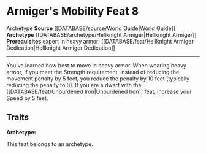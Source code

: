 ﻿---
feat: Armiger's Mobility
id: '911'
level: '8'
name: Armiger's Mobility
prerequisite: expert in heavy armor; [[DATABASE/feat/Hellknight Armiger Dedication|Hellknight
  Armiger Dedication]]
rarity: Common
source: '[[DATABASE/source/World Guide|World Guide]]'
trait:
- '[[DATABASE/trait/Archetype|Archetype]]'
type: Feat

---
# Armiger's Mobility <span class="item-type">Feat 8</span>

<span class="item-trait">Archetype</span>
**Source** [[DATABASE/source/World Guide|World Guide]] 
**Archetype** [[DATABASE/archetype/Hellknight Armiger|Hellknight Armiger]]
**Prerequisites** expert in heavy armor; [[DATABASE/feat/Hellknight Armiger Dedication|Hellknight Armiger Dedication]]

---
You’ve learned how best to move in heavy armor. When wearing heavy armor, if you meet the Strength requirement, instead of reducing the movement penalty by 5 feet, you reduce the penalty by 10 feet (typically reducing the penalty to 0). If you are a dwarf with the [[DATABASE/feat/Unburdened Iron|Unburdened Iron]] feat, increase your Speed by 5 feet.

## Traits

**Archetype:**

This feat belongs to an archetype.